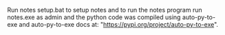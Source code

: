 Run notes setup.bat to setup notes and to run the notes program run notes.exe as admin and the python code was compiled using auto-py-to-exe and auto-py-to-exe docs at: "https://pypi.org/project/auto-py-to-exe".
